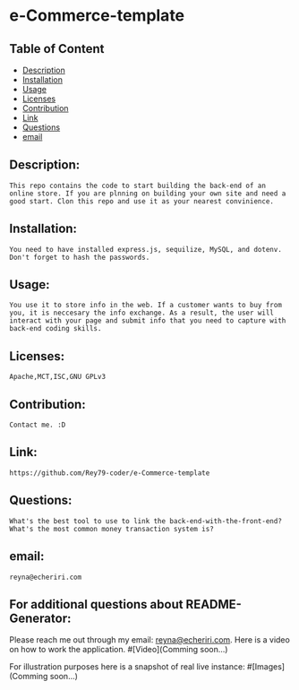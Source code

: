 
# e-Commerce-template

## Table of Content

- [Description](#Description)
- [Installation](#Installation)
- [Usage](#Usage)
- [Licenses](#Licenses)
- [Contribution](#Contribution)
- [Link](#Link)
- [Questions](#Questions)
- [email](#email)

## Description:
    This repo contains the code to start building the back-end of an online store. If you are plnning on building your own site and need a good start. Clon this repo and use it as your nearest convinience. 
## Installation:
    You need to have installed express.js, sequilize, MySQL, and dotenv. Don't forget to hash the passwords.
## Usage:
    You use it to store info in the web. If a customer wants to buy from you, it is neccesary the info exchange. As a result, the user will interact with your page and submit info that you need to capture with back-end coding skills.
## Licenses:
    Apache,MCT,ISC,GNU GPLv3
## Contribution:
    Contact me. :D
## Link:
    https://github.com/Rey79-coder/e-Commerce-template
## Questions:
    What's the best tool to use to link the back-end-with-the-front-end? What's the most common money transaction system is?
## email:
    reyna@echeriri.com

## For additional questions about README-Generator:
   Please reach me out through my email: reyna@echeriri.com.
   Here is a video on how to work the application.
#[Video](Comming soon...)

For illustration purposes here is a snapshot of real live instance:
#[Images](Comming soon...)

